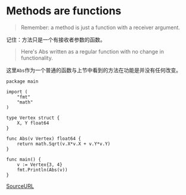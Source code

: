 # Methods are functions

> Remember: a method is just a function with a receiver argument.

记住：方法只是一个有接收者参数的函数。

> Here's Abs written as a regular function with no change in functionality.

这里`Abs`作为一个普通的函数与上节中看到的方法在功能是并没有任何改变。

```
package main

import (
	"fmt"
	"math"
)

type Vertex struct {
	X, Y float64
}

func Abs(v Vertex) float64 {
	return math.Sqrt(v.X*v.X + v.Y*v.Y)
}

func main() {
	v := Vertex{3, 4}
	fmt.Println(Abs(v))
}
```

[SourceURL](https://tour.golang.org/methods/2)
